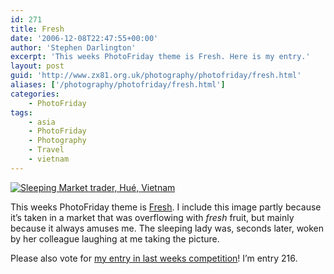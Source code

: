```yaml
---
id: 271
title: Fresh
date: '2006-12-08T22:47:55+00:00'
author: 'Stephen Darlington'
excerpt: 'This weeks PhotoFriday theme is Fresh. Here is my entry.'
layout: post
guid: 'http://www.zx81.org.uk/photography/photofriday/fresh.html'
aliases: ['/photography/photofriday/fresh.html']
categories:
    - PhotoFriday
tags:
    - asia
    - PhotoFriday
    - Photography
    - Travel
    - vietnam
---
```


[![Sleeping Market trader, Hué, Vietnam](https://i0.wp.com/farm3.staticflickr.com/2851/10817462696_4dd2c6c807.jpg?resize=333%2C500)](http://www.flickr.com/photos/stephendarlington/10817462696/ "Sleeping Market trader, Hué, Vietnam by stephendarlington, on Flickr")

This weeks PhotoFriday theme is [Fresh](http://www.photofriday.com/archives/challenge/000621.php "PhotoFriday: Fresh"). I include this image partly because it’s taken in a market that was overflowing with *fresh* fruit, but mainly because it always amuses me. The sleeping lady was, seconds later, woken by her colleague laughing at me taking the picture.

Please also vote for [my entry in last weeks competition](http://www.photofriday.com/linkviewer.php?id=619 "My entry in PhotoFriday: Stillness")! I’m entry 216.